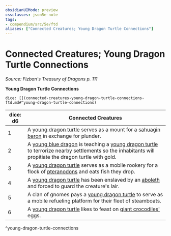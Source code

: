 ```yaml
---
obsidianUIMode: preview
cssclasses: json5e-note
tags:
- compendium/src/5e/ftd
aliases: ["Connected Creatures; Young Dragon Turtle Connections"]
---
```

# Connected Creatures; Young Dragon Turtle Connections
*Source: Fizban's Treasury of Dragons p. 111* 

**Young Dragon Turtle Connections**

`dice: [](connected-creatures-young-dragon-turtle-connections-ftd.md#^young-dragon-turtle-connections)`

| dice: d6 | Connected Creatures |
|----------|---------------------|
| 1 | A [young dragon turtle](/Systems/5e/bestiary/dragon/young-dragon-turtle-ftd.md) serves as a mount for a [sahuagin baron](/Systems/5e/bestiary/humanoid/sahuagin-baron.md) in exchange for plunder. |
| 2 | A [young blue dragon](/Systems/5e/bestiary/dragon/young-blue-dragon.md) is teaching a [young dragon turtle](/Systems/5e/bestiary/dragon/young-dragon-turtle-ftd.md) to terrorize nearby settlements so the inhabitants will propitiate the dragon turtle with gold. |
| 3 | A [young dragon turtle](/Systems/5e/bestiary/dragon/young-dragon-turtle-ftd.md) serves as a mobile rookery for a flock of [pteranodons](/Systems/5e/bestiary/beast/pteranodon.md) and eats fish they drop. |
| 4 | A [young dragon turtle](/Systems/5e/bestiary/dragon/young-dragon-turtle-ftd.md) has been enslaved by an [aboleth](/Systems/5e/bestiary/aberration/aboleth.md) and forced to guard the creature's lair. |
| 5 | A clan of gnomes pays a [young dragon turtle](/Systems/5e/bestiary/dragon/young-dragon-turtle-ftd.md) to serve as a mobile refueling platform for their fleet of steamboats. |
| 6 | A [young dragon turtle](/Systems/5e/bestiary/dragon/young-dragon-turtle-ftd.md) likes to feast on [giant crocodiles'](/Systems/5e/bestiary/beast/giant-crocodile.md) eggs. |
^young-dragon-turtle-connections